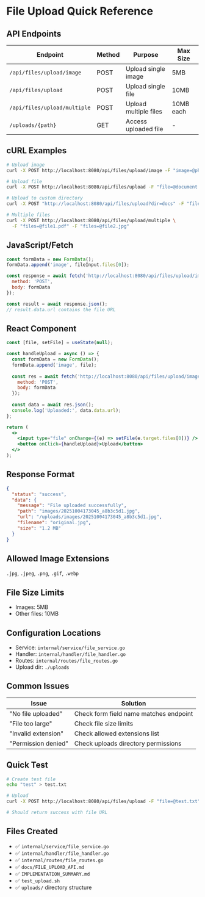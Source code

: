 # File Upload Quick Reference

## API Endpoints

| Endpoint | Method | Purpose | Max Size |
|----------|--------|---------|----------|
| `/api/files/upload/image` | POST | Upload single image | 5MB |
| `/api/files/upload` | POST | Upload single file | 10MB |
| `/api/files/upload/multiple` | POST | Upload multiple files | 10MB each |
| `/uploads/{path}` | GET | Access uploaded file | - |

## cURL Examples

```bash
# Upload image
curl -X POST http://localhost:8080/api/files/upload/image -F "image=@photo.jpg"

# Upload file
curl -X POST http://localhost:8080/api/files/upload -F "file=@document.pdf"

# Upload to custom directory
curl -X POST "http://localhost:8080/api/files/upload?dir=docs" -F "file=@file.pdf"

# Multiple files
curl -X POST http://localhost:8080/api/files/upload/multiple \
  -F "files=@file1.pdf" -F "files=@file2.jpg"
```

## JavaScript/Fetch

```javascript
const formData = new FormData();
formData.append('image', fileInput.files[0]);

const response = await fetch('http://localhost:8080/api/files/upload/image', {
  method: 'POST',
  body: formData
});

const result = await response.json();
// result.data.url contains the file URL
```

## React Component

```jsx
const [file, setFile] = useState(null);

const handleUpload = async () => {
  const formData = new FormData();
  formData.append('image', file);
  
  const res = await fetch('http://localhost:8080/api/files/upload/image', {
    method: 'POST',
    body: formData
  });
  
  const data = await res.json();
  console.log('Uploaded:', data.data.url);
};

return (
  <>
    <input type="file" onChange={(e) => setFile(e.target.files[0])} />
    <button onClick={handleUpload}>Upload</button>
  </>
);
```

## Response Format

```json
{
  "status": "success",
  "data": {
    "message": "File uploaded successfully",
    "path": "images/20251004173045_a8b3c5d1.jpg",
    "url": "/uploads/images/20251004173045_a8b3c5d1.jpg",
    "filename": "original.jpg",
    "size": "1.2 MB"
  }
}
```

## Allowed Image Extensions

`.jpg`, `.jpeg`, `.png`, `.gif`, `.webp`

## File Size Limits

- Images: 5MB
- Other files: 10MB

## Configuration Locations

- Service: `internal/service/file_service.go`
- Handler: `internal/handler/file_handler.go`
- Routes: `internal/routes/file_routes.go`
- Upload dir: `./uploads`

## Common Issues

| Issue | Solution |
|-------|----------|
| "No file uploaded" | Check form field name matches endpoint |
| "File too large" | Check file size limits |
| "Invalid extension" | Check allowed extensions list |
| "Permission denied" | Check uploads directory permissions |

## Quick Test

```bash
# Create test file
echo "test" > test.txt

# Upload
curl -X POST http://localhost:8080/api/files/upload -F "file=@test.txt"

# Should return success with file URL
```

## Files Created

- ✅ `internal/service/file_service.go`
- ✅ `internal/handler/file_handler.go`
- ✅ `internal/routes/file_routes.go`
- ✅ `docs/FILE_UPLOAD_API.md`
- ✅ `IMPLEMENTATION_SUMMARY.md`
- ✅ `test_upload.sh`
- ✅ `uploads/` directory structure
